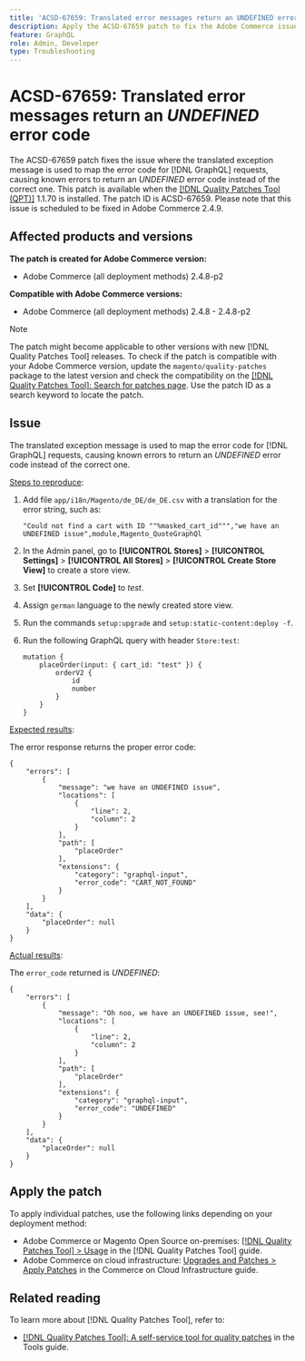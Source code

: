 ```yaml
---
title: 'ACSD-67659: Translated error messages return an UNDEFINED error code'
description: Apply the ACSD-67659 patch to fix the Adobe Commerce issue where the translated exception message is used to map the error code for [!DNL GraphQL] requests, causing known errors to return an UNDEFINED error code instead of the correct one.
feature: GraphQL
role: Admin, Developer
type: Troubleshooting
---
```


# ACSD-67659: Translated error messages return an *UNDEFINED* error code

The ACSD-67659 patch fixes the issue where the translated exception message is used to map the error code for [!DNL GraphQL] requests, causing known errors to return an *UNDEFINED* error code instead of the correct one. This patch is available when the [[!DNL Quality Patches Tool (QPT)]](/help/tools/quality-patches-tool/quality-patches-tool-to-self-serve-quality-patches.md) 1.1.70 is installed. The patch ID is ACSD-67659. Please note that this issue is scheduled to be fixed in Adobe Commerce 2.4.9.

## Affected products and versions

**The patch is created for Adobe Commerce version:**

* Adobe Commerce (all deployment methods) 2.4.8-p2

**Compatible with Adobe Commerce versions:**

* Adobe Commerce (all deployment methods) 2.4.8 - 2.4.8-p2

>[!NOTE]
>
>The patch might become applicable to other versions with new [!DNL Quality Patches Tool] releases. To check if the patch is compatible with your Adobe Commerce version, update the `magento/quality-patches` package to the latest version and check the compatibility on the [[!DNL Quality Patches Tool]: Search for patches page](https://experienceleague.adobe.com/tools/commerce-quality-patches/index.html). Use the patch ID as a search keyword to locate the patch.

## Issue

The translated exception message is used to map the error code for [!DNL GraphQL] requests, causing known errors to return an *UNDEFINED* error code instead of the correct one.

<u>Steps to reproduce</u>:

1. Add file `app/i18n/Magento/de_DE/de_DE.csv` with a translation for the error string, such as:
    
    ```
    "Could not find a cart with ID ""%masked_cart_id""","we have an
    UNDEFINED issue",module,Magento_QuoteGraphQl
    ```

2. In the Admin panel, go to **[!UICONTROL Stores]** > **[!UICONTROL Settings]** > **[!UICONTROL All Stores]** > **[!UICONTROL Create Store View]** to create a store view.
3. Set **[!UICONTROL Code]** to *test*.
4. Assign `german` language to the newly created store view.
5. Run the commands `setup:upgrade` and `setup:static-content:deploy -f`. 
6. Run the following GraphQL query with header `Store:test`:

    ```
    mutation {
        placeOrder(input: { cart_id: "test" }) {
            orderV2 {
                id
                number
            }
        }
    }
    ```

<u>Expected results</u>:

The error response returns the proper error code:

```
{
    "errors": [
        {
            "message": "we have an UNDEFINED issue",
            "locations": [
                {
                    "line": 2,
                    "column": 2
                }
            ],
            "path": [
                "placeOrder"
            ],
            "extensions": {
                "category": "graphql-input",
                "error_code": "CART_NOT_FOUND"
            }
        }
    ],
    "data": {
        "placeOrder": null
    }
}
```

<u>Actual results</u>:

The `error_code` returned is *UNDEFINED*:

```
{
    "errors": [
        {
            "message": "Oh noo, we have an UNDEFINED issue, see!",
            "locations": [
                {
                    "line": 2,
                    "column": 2
                }
            ],
            "path": [
                "placeOrder"
            ],
            "extensions": {
                "category": "graphql-input",
                "error_code": "UNDEFINED"
            }
        }
    ],
    "data": {
        "placeOrder": null
    }
}
```

## Apply the patch

To apply individual patches, use the following links depending on your deployment method:

* Adobe Commerce or Magento Open Source on-premises: [[!DNL Quality Patches Tool] > Usage](/help/tools/quality-patches-tool/usage.md) in the [!DNL Quality Patches Tool] guide.
* Adobe Commerce on cloud infrastructure: [Upgrades and Patches > Apply Patches](https://experienceleague.adobe.com/docs/commerce-cloud-service/user-guide/develop/upgrade/apply-patches.html) in the Commerce on Cloud Infrastructure guide.

## Related reading

To learn more about [!DNL Quality Patches Tool], refer to:

* [[!DNL Quality Patches Tool]: A self-service tool for quality patches](/help/tools/quality-patches-tool/quality-patches-tool-to-self-serve-quality-patches.md) in the Tools guide.
